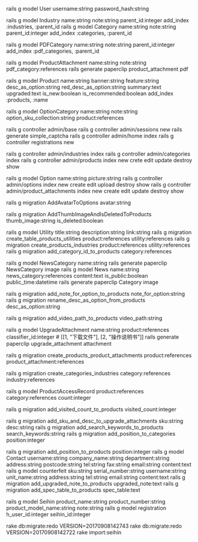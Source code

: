 rails g model User username:string password_hash:string

rails g model Industry name:string note:string parent_id:integer
add_index :industries, :parent_id
rails g model Category name:string note:string parent_id:integer
add_index :categories, :parent_id

rails g model PDFCategory name:string note:string parent_id:integer
add_index :pdf_categories, :parent_id

rails g model ProductAttachment name:string note:string pdf_category:references
rails generate paperclip product_attachment pdf


rails g model Product name:string banner:string feature:string desc_as_option:string red_desc_as_option:string summary:text upgraded:text is_new:boolean is_recommended:boolean
add_index :products, :name

rails g model OptionCategory name:string note:string option_sku_collection:string product:references

rails g controller admin/base
rails g controller admin/sessions new
rails generate simple_captcha
rails g controller admin/home index
rails g controller registrations new 

rails g controller admin/industries index
rails g controller admin/categories index
rails g controller admin/products index new crete edit update destroy show

rails g model Option name:string picture:string
rails g controller admin/options index new create edit upload destroy show
rails g controller admin/product_attachments index new create edit update destroy show

rails g migration AddAvatarToOptions avatar:string

rails g migration AddThumbImageAndIsDeletedToProducts thumb_image:string is_deleted:boolean

rails g model Utility title:string description:string link:string
rails g migration create_table_products_utilities product:references utility:references
rails g migration create_products_industries product:references utility:references
rails g migration add_category_id_to_products category:references

rails g model NewsCategory name:string
rails generate paperclip NewsCategory image
rails g model News name:string news_category:references content:text is_public:boolean public_time:datetime
rails generate paperclip Category image

rails g migration add_note_for_option_to_products note_for_option:string
rails g migration rename_desc_as_option_from_products desc_as_option:string

rails g migration add_video_path_to_products video_path:string

rails g model UpgradeAttachment name:string product:references classifier_id:integer # [[1, "下载文件"], [2, "操作说明书"]]
rails generate paperclip upgrade_attachment attachment

rails g migration create_products_product_attachments product:references product_attachment:references

rails g migration create_categories_industries category:references industry:references

rails g model ProductAccessRecord product:references category:references count:integer

rails g migration add_visited_count_to_products visited_count:integer

rails g migration add_sku_and_desc_to_upgrade_attachments sku:string  desc:string
rails g migration add_search_keywords_to_products search_keywords:string
rails g migration add_position_to_categories position:integer

rails g migration add_position_to_products position:integer
rails g model Contact username:string company_name:string  department:string  address:string postcode:string  tel:string  fax:string  email:string content:text
rails g model counterfeit sku:string  serial_number:string username:string unit_name:string address:string tel:string email:string content:text
rails g migration add_upgraded_note_to_products upgraded_note:text
rails g migration add_spec_table_to_products spec_table:text

rails g model Seihin product_name:string product_number:string product_model_name:string note:string
rails g model registration h_user_id:integer seihin_id:integer

rake db:migrate:redo VERSION=20170908142743
rake db:migrate:redo VERSION=20170908142722
rake import:seihin
